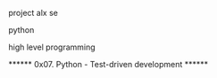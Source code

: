 project alx se 

python

high level programming 


****** 0x07. Python - Test-driven development ******

